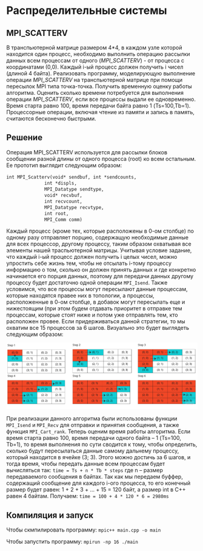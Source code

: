 # Распределительные системы
## MPI_SCATTERV

В транспьютерной матрице размером 4*4, в каждом узле которой находится один процесс, необходимо выполнить операцию рассылки данных всем процессам от одного (*MPI_SCATTERV*) - от процесса с координатами (0,0). Каждый i-ый процесс должен получить i чисел (длиной 4 байта). Реализовать программу, моделирующую выполнение операции *MPI_SCATTERV* на транспьютерной матрице при помощи пересылок MPI типа точка-точка. Получить временную оценку работы алгоритма. Оценить сколько времени потребуется для выполнения операции *MPI_SCATTERV*, если все процессы выдали ее одновременно. Время старта равно 100, время передачи байта равно 1 (Ts=100,Tb=1). Процессорные операции, включая чтение из памяти и запись в память, считаются бесконечно быстрыми.


## Решение

Операция MPI_SCATTERV используется для рассылки блоков сообщении разной длины от одного процесса (root) ко всем остальным. Ее прототип выглядит следующим образом:
```
int MPI_Scatterv(void* sendbuf, int *sendcounts,
              int *displs,
              MPI_Datatype sendtype,
              void* recvbuf,
              int recvcount,
              MPI_Datatype recvtype,
              int root,
              MPI_Comm comm)
```

Каждый процесс (кроме тех, которые расположены в 0-ом столбце) по одному разу отправляет порцию, содержащую необходимые данные для всех процессор, другому процессу, таким образом охватывая все элементы нашей траспьютерной матрицы. Учитывая условие задание, что каждый i-ый процесс должен получить i целых чисел, можно упростить себе жизнь тем, чтобы не отсылать i-тому процессу информацию о том, сколько он должен принять данных и где конкретно начинается его порция данных, поэтому для передачи данных другому процессу будет достаточно одной операции `MPI_Isend`. Также условимся, что все процессы могут пересылают данные процессам, которые находятся правее них в топологии, а процессы, расположенные в 0-ом столбце, в добавок могут пересылать еще и нижестоящим (при этом будем отдавать приоритет в отправке тем процессам, которые стоят ниже и потом уже отправлять тем, кто расположен провее. Если придерживаться данной стратегии, то мы охватим все 15 процессов за 6 шагов. Визуально это будет выглядеть следующим образом:

![Scheme](scheme.jpg "Scheme")

При реализации данного алгоритма были использованы функции `MPI_Isend` и `MPI_Recv` для отправки и принятия сообщения, а также функция `MPI_Cart_rank`.
Теперь оценим время работы алгоритма. Если время старта равно 100, время передачи одного байта – 1 (Ts=100, Tb=1), то время выполнения по сути сводится к тому, чтобы определить, сколько будут пересылаться данные самому дальнему процессу, который находится в ячейке (3; 3). Этого можно достичь за 6 шагов, и тогда время, чтобы передать данные всем процессам будет вычисляться так:
                `time = Ts + n * Tb * steps`
где n – размер передаваемого сообщения в байтах. Так как мы передаем буффер, содержащий сообщение для каждого i-ого процесса, то его конечный размер будет равен: 1 + 2 + 3 + ... + 15 = 120 байт, а размер int в C++ равен 4 байтам. Получаем:
`time = 100 + 4 * 120 * 6 = 2980ms`

## Компиляция и запуск
Чтобы скмпилировать программу:
`mpic++ main.cpp -o main`

Чтобы запустить программу:
`mpirun -np 16 ./main`
